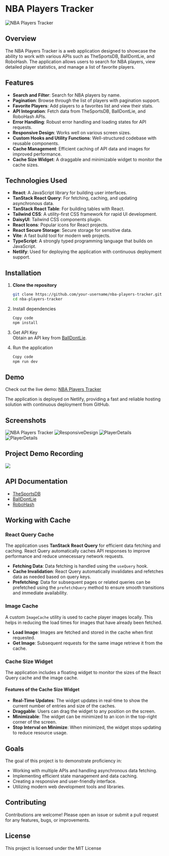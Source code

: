 # NBA Players Tracker

![NBA Players Tracker](docs/FullScreen.png)

## Overview

The NBA Players Tracker is a web application designed to showcase the ability to work with various APIs such as TheSportsDB, BallDontLie, and RoboHash. The application allows users to search for NBA players, view detailed player statistics, and manage a list of favorite players.

## Features

- **Search and Filter**: Search for NBA players by name.
- **Pagination**: Browse through the list of players with pagination support.
- **Favorite Players**: Add players to a favorites list and view their stats.
- **API Integration**: Fetch data from TheSportsDB, BallDontLie, and RoboHash APIs.
- **Error Handling**: Robust error handling and loading states for API requests.
- **Responsive Design**: Works well on various screen sizes.
- **Custom Hooks and Utility Functions**: Well-structured codebase with reusable components.
- **Cache Management**: Efficient caching of API data and images for improved performance.
- **Cache Size Widget**: A draggable and minimizable widget to monitor the cache sizes.

## Technologies Used

- **React**: A JavaScript library for building user interfaces.
- **TanStack React Query**: For fetching, caching, and updating asynchronous data.
- **TanStack React Table**: For building tables with React.
- **Tailwind CSS**: A utility-first CSS framework for rapid UI development.
- **DaisyUI**: Tailwind CSS components plugin.
- **React Icons**: Popular icons for React projects.
- **React Secure Storage**: Secure storage for sensitive data.
- **Vite**: A fast build tool for modern web projects.
- **TypeScript**: A strongly typed programming language that builds on JavaScript.
- **Netlify**: Used for deploying the application with continuous deployment support.

## Installation

1. **Clone the repository**

   ```sh
   git clone https://github.com/your-username/nba-players-tracker.git
   cd nba-players-tracker

   ```

2. Install dependencies

   ```sh
   Copy code
   npm install

   ```

3. Get API Key  
   Obtain an API key from [BallDontLie](https://app.balldontlie.io).

4. Run the application
   ```sh
   Copy code
   npm run dev
   ```

## Demo

Check out the live demo: [NBA Players Tracker](https://main--nba-players-tracker.netlify.app)

The application is deployed on Netlify, providing a fast and reliable hosting solution with continuous deployment from GitHub.

## Screenshots

![NBA Players Tracker](docs/FullScreen.png)
![ResponsiveDesign](docs/ResponsiveDesign.png)
![PlayerDetails](docs/PlayerDetails.png)
![PlayerDetails](docs/PlayerDetailsRodman.png)

## Project Demo Recording

[<img src="docs/PlayVideo.png">](https://share.vidyard.com/watch/6knLBSQBV2SRUvfyxzEJVQ?)

## API Documentation

- [TheSportsDB](https://www.thesportsdb.com/free_sports_api)
- [BallDontLie](https://docs.balldontlie.io/#introduction)
- [RoboHash](https://robohash.org/)

## Working with Cache

### React Query Cache

The application uses **TanStack React Query** for efficient data fetching and caching. React Query automatically caches API responses to improve performance and reduce unnecessary network requests.

- **Fetching Data**: Data fetching is handled using the `useQuery` hook.
- **Cache Invalidation**: React Query automatically invalidates and refetches data as needed based on query keys.
- **Prefetching**: Data for subsequent pages or related queries can be prefetched using the `prefetchQuery` method to ensure smooth transitions and immediate availability.

### Image Cache

A custom `ImageCache` utility is used to cache player images locally. This helps in reducing the load times for images that have already been fetched.

- **Load Image**: Images are fetched and stored in the cache when first requested.
- **Get Image**: Subsequent requests for the same image retrieve it from the cache.

### Cache Size Widget

The application includes a floating widget to monitor the sizes of the React Query cache and the image cache.

#### Features of the Cache Size Widget

- **Real-Time Updates**: The widget updates in real-time to show the current number of entries and size of the caches.
- **Draggable**: Users can drag the widget to any position on the screen.
- **Minimizable**: The widget can be minimized to an icon in the top-right corner of the screen.
- **Stop Interval on Minimize**: When minimized, the widget stops updating to reduce resource usage.

## Goals

The goal of this project is to demonstrate proficiency in:

- Working with multiple APIs and handling asynchronous data fetching.
- Implementing efficient state management and data caching.
- Creating a responsive and user-friendly interface.
- Utilizing modern web development tools and libraries.

## Contributing

Contributions are welcome! Please open an issue or submit a pull request for any features, bugs, or improvements.

## License

This project is licensed under the MIT License
